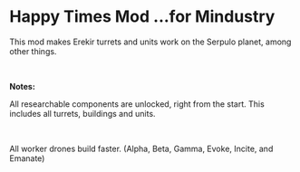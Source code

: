 # Happy Times Mod ...for Mindustry
This mod makes Erekir turrets and units work on the Serpulo planet, among other things.

<br>

**Notes:**

All researchable components are unlocked, right from the start. This includes all turrets, buildings and units.

<br>

All worker drones build faster. (Alpha, Beta, Gamma, Evoke, Incite, and Emanate)

<br>
